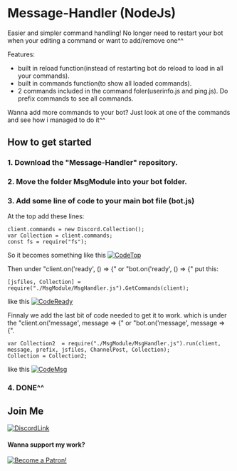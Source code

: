 # Message-Handler (NodeJs)
Easier and simpler command handling!
No longer need to restart your bot when your editing a command or want to add/remove one^^

Features:
- built in reload function(instead of restarting bot do reload to load in all your commands).
- built in commands function(to show all loaded commands).
- 2 commands included in the command foler(userinfo.js and ping.js).
Do prefix commands to see all commands.

Wanna add more commands to your bot? Just look at one of the commands and see how i managed to do it^^

## How to get started
### 1. Download the "Message-Handler" repository.

### 2. Move the folder MsgModule into your bot folder.

### 3. Add some line of code to your main bot file (bot.js)

At the top add these lines:
```var jsfiles;
client.commands = new Discord.Collection();
var Collection = client.commands;
const fs = require("fs");
```
So it becomes something like this
<img>[![CodeTop](http://wad0.000webhostapp.com/images/Msg-Handler/MsgHandlerJsTop.PNG)](https://wad0.000webhostapp.com/images/Msg-Handler/MsgHandlerJsTop.PNG)

Then under "client.on('ready', () => {" or "bot.on('ready', () => {" put this:
   ```
   [jsfiles, Collection] = require("./MsgModule/MsgHandler.js").GetCommands(client);
   ```
like this
<img>[![CodeReady](http://wad0.000webhostapp.com/images/Msg-Handler/MsgHandlerJsReady.PNG)](https://wad0.000webhostapp.com/images/Msg-Handler/MsgHandlerJsReady.PNG)

Finnaly we add the last bit of code needed to get it to work. which is under the "client.on('message', message => {" or "bot.on('message', message => {".
 ```
var Collection2  = require("./MsgModule/MsgHandler.js").run(client, message, prefix, jsfiles, ChannelPost, Collection);
Collection = Collection2;
```
	
like this
<img>[![CodeMsg](http://wad0.000webhostapp.com/images/Msg-Handler/MsgHandlerJsMsg.PNG)](https://wad0.000webhostapp.com/images/Msg-Handler/MsgHandlerJsMsg.PNG)

### 4. DONE^^


## Join Me
<img>[![DiscordLink](https://wad0.000webhostapp.com/images/Logo_WiAD.png)](https://discord.io/JrHcNuE)





#### Wanna support my work?                                                    
[![Become a Patron!](https://i.imgur.com/BbE01dL.png)](https://www.patreon.com/bePatron?u=31657981)

